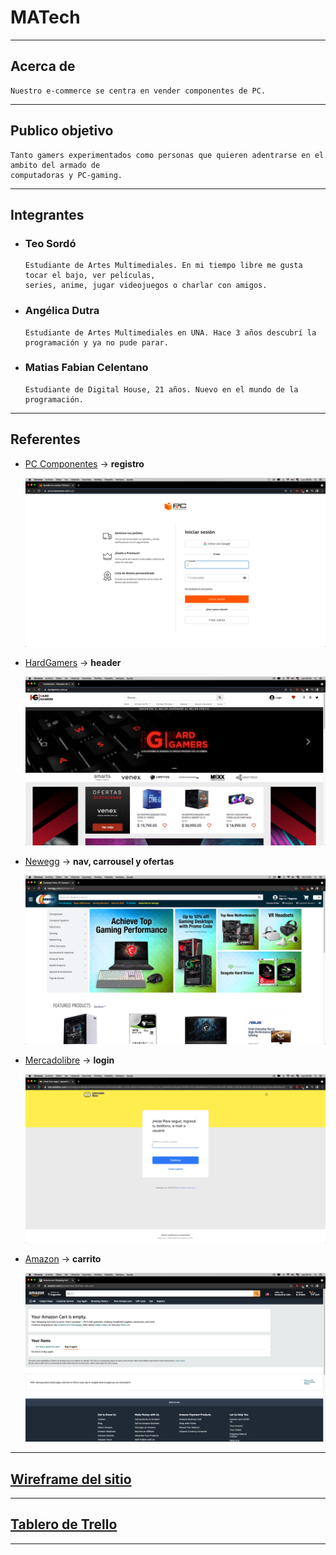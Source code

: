 # MATech
___

## Acerca de
  ~~~
  Nuestro e-commerce se centra en vender componentes de PC.
  ~~~
___

## Publico objetivo
  ~~~
  Tanto gamers experimentados como personas que quieren adentrarse en el ambito del armado de 
  computadoras y PC-gaming.
  ~~~
___

## Integrantes
  - ### Teo Sordó
    ~~~
    Estudiante de Artes Multimediales. En mi tiempo libre me gusta tocar el bajo, ver películas,
    series, anime, jugar videojuegos o charlar con amigos.
    ~~~
  - ### Angélica Dutra
    ~~~
    Estudiante de Artes Multimediales en UNA. Hace 3 años descubrí la programación y ya no pude parar.
    ~~~
  - ### Matias Fabian Celentano
    ~~~
    Estudiante de Digital House, 21 años. Nuevo en el mundo de la programación.
    ~~~
___

## Referentes
  - [PC Componentes](https://www.pccomponentes.com/) -> **registro**

    ![pccomponentes](capturas/pccomponentes.png)
    
  - [HardGamers](https://www.hardgamers.com.ar/) -> **header**
    
    ![hardgamers](capturas/hardgamers.png)
  
  - [Newegg](https://www.newegg.com/global/ar-en/) -> **nav, carrousel y ofertas**
    
    ![newegg](capturas/newegg.png)
    
  - [Mercadolibre](https://www.mercadolibre.com.ar/) -> **login**
    
    ![mercadolibre](capturas/mercadolibre.png)
    
  - [Amazon](https://www.amazon.com/-/es/) -> **carrito**
  
    ![amazon](capturas/amazon.png)
___

## [Wireframe del sitio](https://marvelapp.com/prototype/71f2ca3)

___

## [Tablero de Trello](https://trello.com/b/ibvBTqoy/tareas)

___
